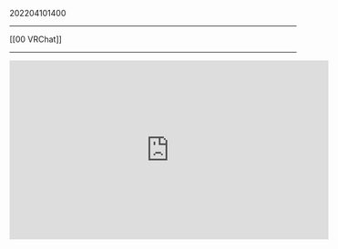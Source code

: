 202204101400
***
[[00 VRChat]]
***
<iframe width="560" height="315" src="https://www.youtube.com/embed/hVWlgh8QP5s" title="YouTube video player" frameborder="0" allow="accelerometer; autoplay; clipboard-write; encrypted-media; gyroscope; picture-in-picture" allowfullscreen></iframe>
